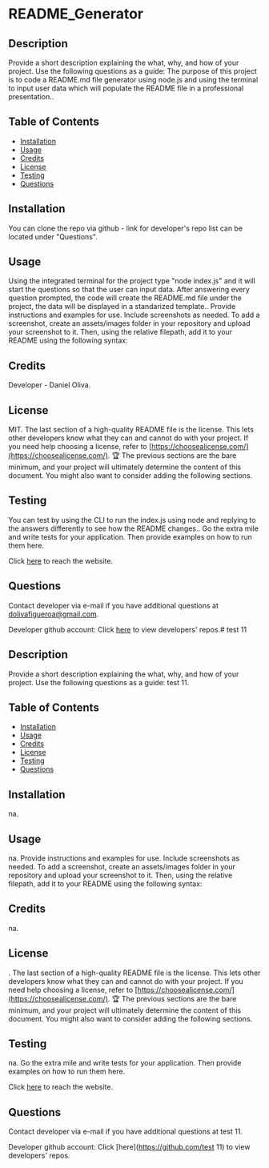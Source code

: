
# README_Generator

## Description

Provide a short description explaining the what, why, and how of your project. Use the following questions as a guide:
The purpose of this project is to code a README.md file generator using node.js and using the terminal to input user data which will populate the README file in a professional presentation..

## Table of Contents

- [Installation](#installation)
- [Usage](#usage)
- [Credits](#credits)
- [License](#license)
- [Testing](#testing)
- [Questions](#questions)

## Installation

You can clone the repo via github - link for developer's repo list can be located under "Questions".

## Usage

Using the integrated terminal for the project type "node index.js" and it will start the questions so that the user can input data. After answering every question prompted, the code will create the README.md file under the project, the data will be displayed in a standarized template.. 
Provide instructions and examples for use. Include screenshots as needed.
To add a screenshot, create an assets/images folder in your repository and upload your screenshot to it. Then, using the relative filepath, add it to your README using the following syntax:

<!-- ![alt text](assets/images/screenshot.png) -->


## Credits

Developer - Daniel Oliva.


## License

MIT.
The last section of a high-quality README file is the license. This lets other developers know what they can and cannot do with your project. If you need help choosing a license, refer to [https://choosealicense.com/](https://choosealicense.com/).
🏆 The previous sections are the bare minimum, and your project will ultimately determine the content of this document. You might also want to consider adding the following sections.

## Testing

You can test by using the CLI to run the index.js using node and replying to the answers differently to see how the README changes..
Go the extra mile and write tests for your application. Then provide examples on how to run them here.

Click [here]() to reach the website.

## Questions

Contact developer via e-mail if you have additional questions at dolivafigueroa@gmail.com.

Developer github account: Click [here](https://github.com/dolivafig) to view developers' repos.# test 11

## Description

Provide a short description explaining the what, why, and how of your project. Use the following questions as a guide:
test 11.

## Table of Contents

- [Installation](#installation)
- [Usage](#usage)
- [Credits](#credits)
- [License](#license)
- [Testing](#testing)
- [Questions](#questions)

## Installation

na.

## Usage

na. 
Provide instructions and examples for use. Include screenshots as needed.
To add a screenshot, create an assets/images folder in your repository and upload your screenshot to it. Then, using the relative filepath, add it to your README using the following syntax:

<!-- ![alt text](assets/images/screenshot.png) -->


## Credits

na.


## License

.
The last section of a high-quality README file is the license. This lets other developers know what they can and cannot do with your project. If you need help choosing a license, refer to [https://choosealicense.com/](https://choosealicense.com/).
🏆 The previous sections are the bare minimum, and your project will ultimately determine the content of this document. You might also want to consider adding the following sections.

## Testing

na.
Go the extra mile and write tests for your application. Then provide examples on how to run them here.

Click [here](na) to reach the website.

## Questions

Contact developer via e-mail if you have additional questions at test 11.

Developer github account: Click [here](https://github.com/test 11) to view developers' repos.